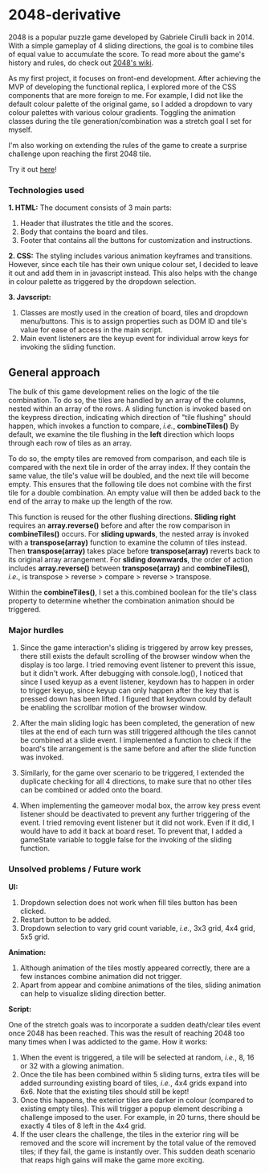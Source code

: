 # 2048-derivative

2048 is a popular puzzle game developed by Gabriele Cirulli back in 2014. With a simple gameplay of 4 sliding directions, the goal is to combine tiles of equal value to accumulate the score. To read more about the game's history and rules, do check out [2048's wiki](<https://en.wikipedia.org/wiki/2048_(video_game)#:~:text=2048%20is%20a%20single%2Dplayer,Cirulli%20and%20published%20on%20GitHub.>).

As my first project, it focuses on front-end development. After achieving the MVP of developing the functional replica, I explored more of the CSS components that are more foreign to me. For example, I did not like the default colour palette of the original game, so I added a dropdown to vary colour palettes with various colour gradients. Toggling the animation classes during the tile generation/combination was a stretch goal I set for myself.

I'm also working on extending the rules of the game to create a surprise challenge upon reaching the first 2048 tile.

Try it out [here](https://mervin-njy.github.io/2048-derivative/)!

### Technologies used

**1. HTML:**
The document consists of 3 main parts:

1. Header that illustrates the title and the scores.
2. Body that contains the board and tiles.
3. Footer that contains all the buttons for customization and instructions.

**2. CSS:**
The styling includes various animation keyframes and transitions. However, since each tile has their own unique colour set, I decided to leave it out and add them in in javascript instead. This also helps with the change in colour palette as triggered by the dropdown selection.

**3. Javscript:**

1. Classes are mostly used in the creation of board, tiles and dropdown menu/buttons. This is to assign properties such as DOM ID and tile's value for ease of access in the main script.
2. Main event listeners are the keyup event for individual arrow keys for invoking the sliding function.

## General approach

The bulk of this game development relies on the logic of the tile combination. To do so, the tiles are handled by an array of the columns, nested within an array of the rows. A sliding function is invoked based on the keypress direction, indicating which direction of "tile flushing" should happen, which invokes a function to compare, _i.e._, **combineTiles()** By default, we examine the tile flushing in the **left** direction which loops through each row of tiles as an array.

To do so, the empty tiles are removed from comparison, and each tile is compared with the next tile in order of the array index. If they contain the same value, the tile's value will be doubled, and the next tile will become empty. This ensures that the following tile does not combine with the first tile for a double combination. An empty value will then be added back to the end of the array to make up the length of the row.

This function is reused for the other flushing directions. **Sliding right** requires an **array.reverse()** before and after the row comparison in **combineTiles()** occurs. For **sliding upwards**, the nested array is invoked with a **transpose(array)** function to examine the column of tiles instead. Then **transpose(array)** takes place before **transpose(array)** reverts back to its original array arrangement. For **sliding downwards**, the order of action includes **array.reverse()** between **transpose(array)** and **combineTiles()**, _i.e._, is transpose > reverse > compare > reverse > transpose.

Within the **combineTiles()**, I set a this.combined boolean for the tile's class property to determine whether the combination animation should be triggered.

### Major hurdles

1. Since the game interaction's sliding is triggered by arrow key presses, there still exists the default scrolling of the browser window when the display is too large. I tried removing event listener to prevent this issue, but it didn't work. After debugging with console.log(), I noticed that since I used keyup as a event listener, keydown has to happen in order to trigger keyup, since keyup can only happen after the key that is pressed down has been lifted. I figured that keydown could by default be enabling the scrollbar motion of the browser window.

2. After the main sliding logic has been completed, the generation of new tiles at the end of each turn was still triggered although the tiles cannot be combined at a slide event. I implemented a function to check if the board's tile arrangement is the same before and after the slide function was invoked.

3. Similarly, for the game over scenario to be triggered, I extended the duplicate checking for all 4 directions, to make sure that no other tiles can be combined or added onto the board.

4. When implementing the gameover modal box, the arrow key press event listener should be deactivated to prevent any further triggering of the event. I tried removing event listener but it did not work. Even if it did, I would have to add it back at board reset. To prevent that, I added a gameState variable to toggle false for the invoking of the sliding function.

### Unsolved problems / Future work

**UI:**

1. Dropdown selection does not work when fill tiles button has been clicked.
2. Restart button to be added.
3. Dropdown selection to vary grid count variable, _i.e._, 3x3 grid, 4x4 grid, 5x5 grid.

**Animation:**

1. Although animation of the tiles mostly appeared correctly, there are a few instances combine animation did not trigger.
2. Apart from appear and combine animations of the tiles, sliding animation can help to visualize sliding direction better.

**Script:**

One of the stretch goals was to incorporate a sudden death/clear tiles event once 2048 has been reached. This was the result of reaching 2048 too many times when I was addicted to the game.
How it works:

1. When the event is triggered, a tile will be selected at random, _i.e._, 8, 16 or 32 with a glowing animation.
2. Once the tile has been combined within 5 sliding turns, extra tiles will be added surrounding existing board of tiles, _i.e._, 4x4 grids expand into 6x6. Note that the existing tiles should still be kept!
3. Once this happens, the exterior tiles are darker in colour (compared to existing empty tiles). This will trigger a popup element describing a challenge imposed to the user. For example, in 20 turns, there should be exactly 4 tiles of 8 left in the 4x4 grid.
4. If the user clears the challenge, the tiles in the exterior ring will be removed and the score will increment by the total value of the removed tiles; if they fail, the game is instantly over. This sudden death scenario that reaps high gains will make the game more exciting.
